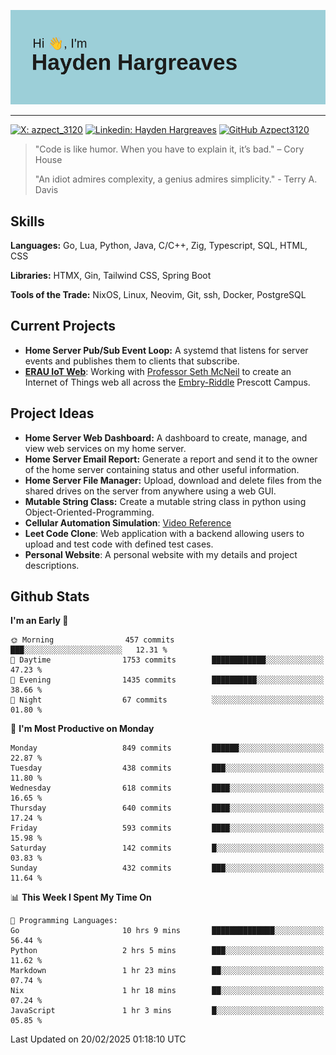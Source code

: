 ![Hayden Hargreaves](https://github.com/Azpect3120/Azpect3120/blob/master/download.png?raw=true)

<hr>

[![X: azpect_3120](https://img.shields.io/twitter/follow/azpect_3120?style=social)](https://x.com/azpect_3120)
[![Linkedin: Hayden Hargreaves](https://img.shields.io/badge/-Hayden%20Hargreaves-blue?style=flat-square&logo=Linkedin&logoColor=white&link=https://www.linkedin.com/in/hayden-hargreaves-37b2802a4/)](https://www.linkedin.com/in/hayden-hargreaves-37b2802a4/)
[![GitHub Azpect3120](https://img.shields.io/github/followers/azpect3120?label=follow&style=social)](https://github.com/azpect3120)

> "Code is like humor. When you have to explain it, it’s bad." – Cory House
> 
> "An idiot admires complexity, a genius admires simplicity." - Terry A. Davis


## Skills
**Languages:** Go, Lua, Python, Java, C/C++, Zig, Typescript, SQL, HTML, CSS 

**Libraries:** HTMX, Gin, Tailwind CSS, Spring Boot

**Tools of the Trade:** NixOS, Linux, Neovim, Git, ssh, Docker, PostgreSQL


## Current Projects 
- **Home Server Pub/Sub Event Loop:** A systemd that listens for server events and publishes them to clients that subscribe.
- **[ERAU IoT Web](https://github.com/Azpect3120/InternetOfThings)**: Working with [Professor Seth McNeil](https://github.com/semcneil) to create an Internet of Things web all across the [Embry-Riddle](https://erau.edu) Prescott Campus.


## Project Ideas
- **Home Server Web Dashboard:** A dashboard to create, manage, and view web services on my home server.
- **Home Server Email Report:** Generate a report and send it to the owner of the home server containing status and other useful information.
- **Home Server File Manager:** Upload, download and delete files from the shared drives on the server from anywhere using a web GUI.
- **Mutable String Class:** Create a mutable string class in python using Object-Oriented-Programming.
- **Cellular Automation Simulation**: [Video Reference](https://youtu.be/nr8biZfSZ3Y?si=kS962MMGRwKCgJ3Y&t=436)
- **Leet Code Clone**: Web application with a backend allowing users to upload and test code with defined test cases.
- **Personal Website**: A personal website with my details and project descriptions.


## Github Stats

<!--START_SECTION:waka-->
**I'm an Early 🐤** 

```text
🌞 Morning                457 commits         ███░░░░░░░░░░░░░░░░░░░░░░   12.31 % 
🌆 Daytime                1753 commits        ████████████░░░░░░░░░░░░░   47.23 % 
🌃 Evening                1435 commits        ██████████░░░░░░░░░░░░░░░   38.66 % 
🌙 Night                  67 commits          ░░░░░░░░░░░░░░░░░░░░░░░░░   01.80 % 
```
📅 **I'm Most Productive on Monday** 

```text
Monday                   849 commits         ██████░░░░░░░░░░░░░░░░░░░   22.87 % 
Tuesday                  438 commits         ███░░░░░░░░░░░░░░░░░░░░░░   11.80 % 
Wednesday                618 commits         ████░░░░░░░░░░░░░░░░░░░░░   16.65 % 
Thursday                 640 commits         ████░░░░░░░░░░░░░░░░░░░░░   17.24 % 
Friday                   593 commits         ████░░░░░░░░░░░░░░░░░░░░░   15.98 % 
Saturday                 142 commits         █░░░░░░░░░░░░░░░░░░░░░░░░   03.83 % 
Sunday                   432 commits         ███░░░░░░░░░░░░░░░░░░░░░░   11.64 % 
```


📊 **This Week I Spent My Time On** 

```text
💬 Programming Languages: 
Go                       10 hrs 9 mins       ██████████████░░░░░░░░░░░   56.44 % 
Python                   2 hrs 5 mins        ███░░░░░░░░░░░░░░░░░░░░░░   11.62 % 
Markdown                 1 hr 23 mins        ██░░░░░░░░░░░░░░░░░░░░░░░   07.74 % 
Nix                      1 hr 18 mins        ██░░░░░░░░░░░░░░░░░░░░░░░   07.24 % 
JavaScript               1 hr 3 mins         █░░░░░░░░░░░░░░░░░░░░░░░░   05.85 % 
```


 Last Updated on 20/02/2025 01:18:10 UTC
<!--END_SECTION:waka-->
